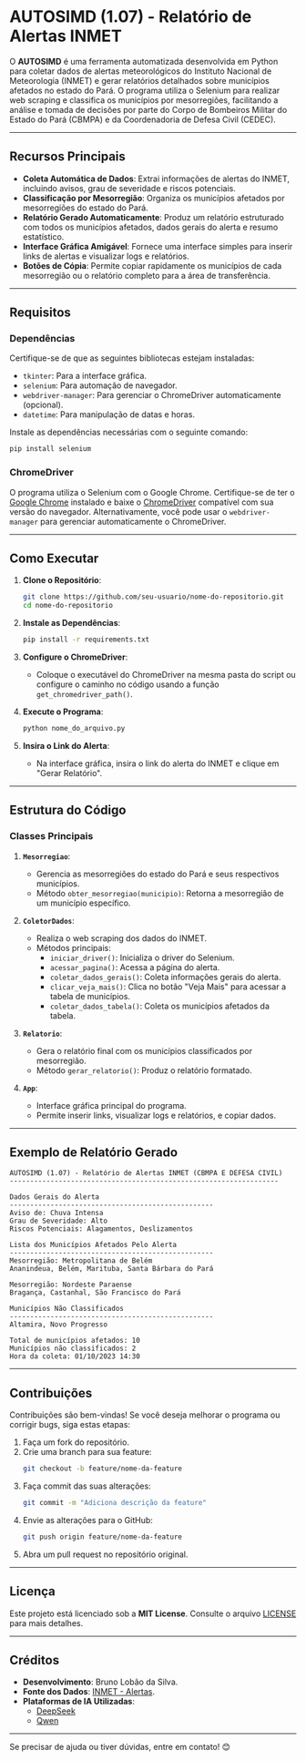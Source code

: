 # **AUTOSIMD (1.07)** - Relatório de Alertas INMET

O **AUTOSIMD** é uma ferramenta automatizada desenvolvida em Python para coletar dados de alertas meteorológicos do Instituto Nacional de Meteorologia (INMET) e gerar relatórios detalhados sobre municípios afetados no estado do Pará. O programa utiliza o Selenium para realizar web scraping e classifica os municípios por mesorregiões, facilitando a análise e tomada de decisões por parte do Corpo de Bombeiros Militar do Estado do Pará (CBMPA) e da Coordenadoria de Defesa Civil (CEDEC).

---

## **Recursos Principais**
- **Coleta Automática de Dados**: Extrai informações de alertas do INMET, incluindo avisos, grau de severidade e riscos potenciais.
- **Classificação por Mesorregião**: Organiza os municípios afetados por mesorregiões do estado do Pará.
- **Relatório Gerado Automaticamente**: Produz um relatório estruturado com todos os municípios afetados, dados gerais do alerta e resumo estatístico.
- **Interface Gráfica Amigável**: Fornece uma interface simples para inserir links de alertas e visualizar logs e relatórios.
- **Botões de Cópia**: Permite copiar rapidamente os municípios de cada mesorregião ou o relatório completo para a área de transferência.

---

## **Requisitos**

### **Dependências**
Certifique-se de que as seguintes bibliotecas estejam instaladas:

- `tkinter`: Para a interface gráfica.
- `selenium`: Para automação de navegador.
- `webdriver-manager`: Para gerenciar o ChromeDriver automaticamente (opcional).
- `datetime`: Para manipulação de datas e horas.

Instale as dependências necessárias com o seguinte comando:
```bash
pip install selenium
```

### **ChromeDriver**
O programa utiliza o Selenium com o Google Chrome. Certifique-se de ter o [Google Chrome](https://www.google.com/chrome/) instalado e baixe o [ChromeDriver](https://sites.google.com/chromium.org/driver/) compatível com sua versão do navegador. Alternativamente, você pode usar o `webdriver-manager` para gerenciar automaticamente o ChromeDriver.

---

## **Como Executar**

1. **Clone o Repositório**:
   ```bash
   git clone https://github.com/seu-usuario/nome-do-repositorio.git
   cd nome-do-repositorio
   ```

2. **Instale as Dependências**:
   ```bash
   pip install -r requirements.txt
   ```

3. **Configure o ChromeDriver**:
   - Coloque o executável do ChromeDriver na mesma pasta do script ou configure o caminho no código usando a função `get_chromedriver_path()`.

4. **Execute o Programa**:
   ```bash
   python nome_do_arquivo.py
   ```

5. **Insira o Link do Alerta**:
   - Na interface gráfica, insira o link do alerta do INMET e clique em "Gerar Relatório".

---

## **Estrutura do Código**

### **Classes Principais**
1. **`Mesorregiao`**:
   - Gerencia as mesorregiões do estado do Pará e seus respectivos municípios.
   - Método `obter_mesorregiao(municipio)`: Retorna a mesorregião de um município específico.

2. **`ColetorDados`**:
   - Realiza o web scraping dos dados do INMET.
   - Métodos principais:
     - `iniciar_driver()`: Inicializa o driver do Selenium.
     - `acessar_pagina()`: Acessa a página do alerta.
     - `coletar_dados_gerais()`: Coleta informações gerais do alerta.
     - `clicar_veja_mais()`: Clica no botão "Veja Mais" para acessar a tabela de municípios.
     - `coletar_dados_tabela()`: Coleta os municípios afetados da tabela.

3. **`Relatorio`**:
   - Gera o relatório final com os municípios classificados por mesorregião.
   - Método `gerar_relatorio()`: Produz o relatório formatado.

4. **`App`**:
   - Interface gráfica principal do programa.
   - Permite inserir links, visualizar logs e relatórios, e copiar dados.

---

## **Exemplo de Relatório Gerado**

```
AUTOSIMD (1.07) - Relatório de Alertas INMET (CBMPA E DEFESA CIVIL)
------------------------------------------------------------------

Dados Gerais do Alerta
--------------------------------------------------
Aviso de: Chuva Intensa
Grau de Severidade: Alto
Riscos Potenciais: Alagamentos, Deslizamentos

Lista dos Municípios Afetados Pelo Alerta
--------------------------------------------------
Mesorregião: Metropolitana de Belém
Ananindeua, Belém, Marituba, Santa Bárbara do Pará

Mesorregião: Nordeste Paraense
Bragança, Castanhal, São Francisco do Pará

Municípios Não Classificados
--------------------------------------------------
Altamira, Novo Progresso

Total de municípios afetados: 10
Municípios não classificados: 2
Hora da coleta: 01/10/2023 14:30
```

---

## **Contribuições**
Contribuições são bem-vindas! Se você deseja melhorar o programa ou corrigir bugs, siga estas etapas:
1. Faça um fork do repositório.
2. Crie uma branch para sua feature:
   ```bash
   git checkout -b feature/nome-da-feature
   ```
3. Faça commit das suas alterações:
   ```bash
   git commit -m "Adiciona descrição da feature"
   ```
4. Envie as alterações para o GitHub:
   ```bash
   git push origin feature/nome-da-feature
   ```
5. Abra um pull request no repositório original.

---

## **Licença**
Este projeto está licenciado sob a **MIT License**. Consulte o arquivo [LICENSE](LICENSE) para mais detalhes.

---

## **Créditos**
- **Desenvolvimento**: Bruno Lobão da Silva.
- **Fonte dos Dados**: [INMET - Alertas](https://alertas2.inmet.gov.br).
- **Plataformas de IA Utilizadas**:
  - [DeepSeek](https://www.deepseek.com)
  - [Qwen](https://qwen.aliyun.com)

---

Se precisar de ajuda ou tiver dúvidas, entre em contato! 😊
